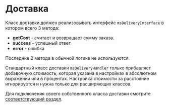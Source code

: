 # Доставка

Класс доставки должен реализовывать интерфейс `msDeliveryInterface` в котором всего 3 метода:

* **getCost** - считает и возвращает сумму заказа.
* **success** - успешный ответ
* **error** - ошибка

Последние 2 метода в обычной логике не используются.

Стандартный класс доставки `msDeliveryHandler` только прибавляет добавочную стоимость, которая указана в настройках в абсолютном выражении или в процентах.
Настройка стоимости за расстояние игнорируется и нужна только для расширяющих классов.

Для подключения своего собственного класса доставки смотрите [соответствующий раздел][1].

[1]: /ru/01_Компоненты/02_miniShop2/03_Разработка/03_Службы/10_Подключение.md
